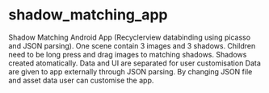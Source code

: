 # shadow_matching_app
Shadow Matching Android App (Recyclerview databinding using picasso and JSON parsing).
One scene contain 3 images and 3 shadows.
Children need to be long press and drag images to matching shadows.
Shadows created atomatically.
Data and UI are separated for user customisation
Data are given to app externally through JSON parsing.
By changing JSON file and asset data user can customise the app.
